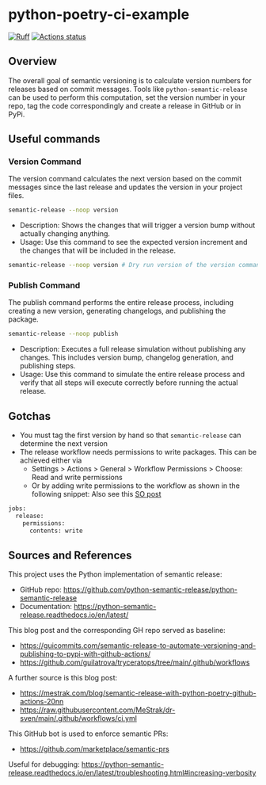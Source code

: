 # python-poetry-ci-example

[![Ruff](https://img.shields.io/endpoint?url=https://raw.githubusercontent.com/astral-sh/ruff/main/assets/badge/v2.json)](https://github.com/astral-sh/ruff)
[![Actions status](https://github.com/daniel-pape/python-poetry-ci-example/workflows/CI/badge.svg)](https://github.com/daniel-pape/python-poetry-ci-example/actions)

## Overview 

The overall goal of semantic versioning is to calculate version 
numbers for releases based on commit messages. Tools like `python-semantic-release`
can be used to perform this computation, set the version number in your
repo, tag the code correspondingly and create a release in GitHub or in PyPi.

## Useful commands

### Version Command

The version command calculates the next version based on the commit messages since the last release and updates the version in your project files.

```bash
semantic-release --noop version
```

* Description: Shows the changes that will trigger a version bump without actually changing anything.
* Usage: Use this command to see the expected version increment and the changes that will be included in the release.

```bash
semantic-release --noop version # Dry run version of the version command: shows pending changes due version bump
```

### Publish Command

The publish command performs the entire release process, including creating a new version, generating changelogs, 
and publishing the package.

```bash
semantic-release --noop publish
```

* Description: Executes a full release simulation without publishing any changes. This includes version bump, changelog generation, and publishing steps.
* Usage: Use this command to simulate the entire release process and verify that all steps will execute correctly before running the actual release.

## Gotchas

* You must tag the first version by hand so that `semantic-release` can determine the next version
* The release workflow needs permissions to write packages. This can be achieved either via
  * Settings > Actions > General > Workflow Permissions > Choose: Read and write permissions
  * Or by adding write permissions to the workflow as shown in the following snippet:
  Also see this [SO post](https://stackoverflow.com/questions/72851548/permission-denied-to-github-actionsbot)

```bash
jobs:
  release:
    permissions:
      contents: write
```

## Sources and References

This project uses the Python implementation of semantic release:
* GitHub repo: https://github.com/python-semantic-release/python-semantic-release
* Documentation: https://python-semantic-release.readthedocs.io/en/latest/

This blog post and the corresponding GH repo served as baseline:
* https://guicommits.com/semantic-release-to-automate-versioning-and-publishing-to-pypi-with-github-actions/
* https://github.com/guilatrova/tryceratops/tree/main/.github/workflows

A further source is this blog post:
* https://mestrak.com/blog/semantic-release-with-python-poetry-github-actions-20nn
* https://raw.githubusercontent.com/MeStrak/dr-sven/main/.github/workflows/ci.yml

This GitHub bot is used to enforce semantic PRs:
* https://github.com/marketplace/semantic-prs

Useful for debugging:
https://python-semantic-release.readthedocs.io/en/latest/troubleshooting.html#increasing-verbosity
